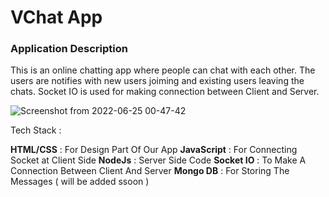 <h1> VChat App </h1>

<h3> Application Description </h3>
This is an online chatting app where people can chat with each other. The users are notifies with new users joiming and existing users leaving the chats. Socket IO is used for making connection between Client and Server. 


![Screenshot from 2022-06-25 00-47-42](https://user-images.githubusercontent.com/73632663/175654803-09f251ee-20ad-4ae9-bc4a-44ea537cb488.png)


Tech Stack : 

<b>HTML/CSS</b> : For Design Part Of Our App
<b>JavaScript</b> : For Connecting Socket at Client Side
<b>NodeJs</b> : Server Side Code
<b>Socket IO</b> : To Make A Connection Between Client And Server
<b>Mongo DB</b> : For Storing The Messages ( will be added ssoon )

